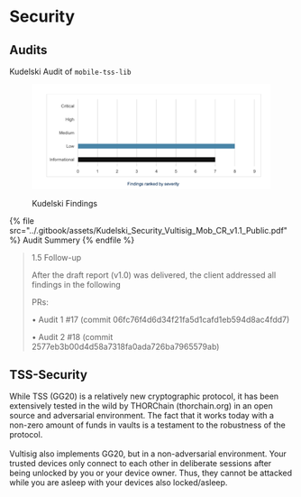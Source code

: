 # Security

## Audits

Kudelski Audit of `mobile-tss-lib`

<figure><img src="../.gitbook/assets/TSS-Security.png" alt=""><figcaption><p>Kudelski Findings</p></figcaption></figure>

{% file src="../.gitbook/assets/Kudelski_Security_Vultisig_Mob_CR_v1.1_Public.pdf" %}
Audit Summery
{% endfile %}

> 1.5 Follow-up
>
> After the draft report (v1.0) was delivered, the client addressed all findings in the following
>
> PRs:
>
> • Audit 1 #17 (commit 06fc76f4d6d34f21fa5d1cafd1eb594d8ac4fdd7)
>
> • Audit 2 #18 (commit 2577eb3b00d4d58a7318fa0ada726ba7965579ab)

## TSS-Security

While TSS (GG20) is a relatively new cryptographic protocol, it has been extensively tested in the wild by THORChain (thorchain.org) in an open source and adversarial environment. The fact that it works today with a non-zero amount of funds in vaults is a testament to the robustness of the protocol. \
\
Vultisig also implements GG20, but in a non-adversarial environment. Your trusted devices only connect to each other in deliberate sessions after being unlocked by you or your device owner. Thus, they cannot be attacked while you are asleep with your devices also locked/asleep.
